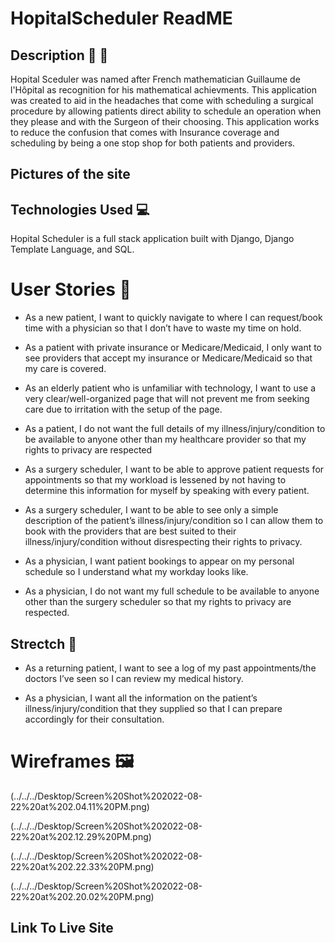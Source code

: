 # HopitalScheduler ReadME
## Description 📆 🤕
Hopital Sceduler was named  after French mathematician Guillaume de l'Hôpital as recognition for his mathematical achievments. This application was created to aid in the headaches that come with scheduling a surgical procedure by allowing patients direct ability to schedule an operation when they please and with the Surgeon of their choosing. This application works to reduce the confusion that comes with Insurance coverage and scheduling by being a one stop shop for both patients and providers.

## Pictures of the site 

## Technologies Used 💻
Hopital Scheduler is a full stack application built with Django, Django Template Language, and SQL.

# User Stories 🌻 
- As a new patient, I want to quickly navigate to where I can request/book time with a physician so that I don’t have to waste my time on hold.

- As a patient with private insurance or Medicare/Medicaid, I only want to see providers that accept my insurance or Medicare/Medicaid so that my care is covered.

- As an elderly patient who is unfamiliar with technology, I want to use a very clear/well-organized page that will not prevent me from seeking care due to irritation with the setup of the page.

- As a patient, I do not want the full details of my illness/injury/condition to be available to anyone other than my healthcare provider so that my rights to privacy are respected

- As a surgery scheduler, I want to be able to approve patient requests for appointments so that my workload is lessened by not having to determine this information for myself by speaking with every patient.

- As a surgery scheduler, I want to be able to see only a simple description of the patient’s illness/injury/condition so I can allow them to book with the providers that are best suited to their illness/injury/condition without disrespecting their rights to privacy.

- As a physician, I want patient bookings to appear on my personal schedule so I understand what my workday looks like.

- As a physician, I do not want my full schedule to be available to anyone other than the surgery scheduler so that my rights to privacy are respected.


## Strectch 🏅
- As a returning patient, I want to see a log of my past appointments/the doctors I’ve seen so I can review my medical history.

- As a physician, I want all the information on the patient’s illness/injury/condition that they supplied so that I can prepare accordingly for their consultation.

# Wireframes :framed_picture:
(../../../Desktop/Screen%20Shot%202022-08-22%20at%202.04.11%20PM.png)

(../../../Desktop/Screen%20Shot%202022-08-22%20at%202.12.29%20PM.png)

(../../../Desktop/Screen%20Shot%202022-08-22%20at%202.22.33%20PM.png)

(../../../Desktop/Screen%20Shot%202022-08-22%20at%202.20.02%20PM.png)

## Link To Live Site